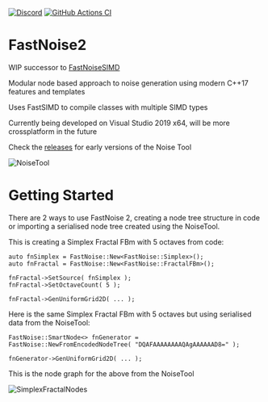 [![Discord](https://img.shields.io/discord/703636892901441577?style=flat-square&logo=discord "Discord")](https://discord.gg/SHVaVfV)
[![GitHub Actions CI](https://img.shields.io/github/workflow/status/Auburn/FastNoise2/CI?style=flat-square&logo=GitHub "GitHub Actions CI")](https://github.com/Auburn/FastNoise2/actions)

# FastNoise2

WIP successor to [FastNoiseSIMD](https://github.com/Auburn/FastNoiseSIMD)

Modular node based approach to noise generation using modern C++17 features and templates

Uses FastSIMD to compile classes with multiple SIMD types

Currently being developed on Visual Studio 2019 x64, will be more crossplatform in the future

Check the [releases](https://github.com/Auburns/FastNoise2/releases) for early versions of the Noise Tool

![NoiseTool](https://user-images.githubusercontent.com/1349548/90967950-4e8da600-e4de-11ea-902a-94e72cb86481.png)

# Getting Started

There are 2 ways to use FastNoise 2, creating a node tree structure in code or importing a serialised node tree created using the NoiseTool.

This is creating a Simplex Fractal FBm with 5 octaves from code:
```
auto fnSimplex = FastNoise::New<FastNoise::Simplex>();
auto fnFractal = FastNoise::New<FastNoise::FractalFBm>();

fnFractal->SetSource( fnSimplex );
fnFractal->SetOctaveCount( 5 );

fnFractal->GenUniformGrid2D( ... );
```

Here is the same Simplex Fractal FBm with 5 octaves but using serialised data from the NoiseTool:
```
FastNoise::SmartNode<> fnGenerator = FastNoise::NewFromEncodedNodeTree( "DQAFAAAAAAAAQAgAAAAAAD8=" );

fnGenerator->GenUniformGrid2D( ... );
```
This is the node graph for the above from the NoiseTool

![SimplexFractalNodes](https://user-images.githubusercontent.com/1349548/90897006-72f16180-e3bc-11ea-8cc3-a68daed7b6c1.png)
